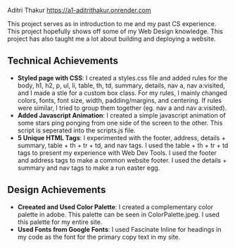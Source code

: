 Aditri Thakur
https://a1-aditrithakur.onrender.com


This project serves as in introduction to me and my past CS experience. This project hopefully shows off some of my Web Design knowledge. This project has also taught me a lot about building and deploying a website.

## Technical Achievements
- **Styled page with CSS**: I created a styles.css file and added rules for the body, h1, h2, p, ul, li, table, th, td, summary, details, nav a, nav a:visited, and I made a stle for a custom box class. For my rules, I mainly changed colors, fonts, font size, width, padding/margins, and centering. If rules were similar, I tried to group them together (eg. nav a and nav a:visited).
- **Added Javascript Animation**: I created a simple javascript animation of some stars ping ponging from one side of the screen to the other. This script is seperated into the scripts.js file.
- **5 Unique HTML Tags**: I experimented with the footer, address, details + summary, table + th + tr + td, and nav tags. I used the table + th + tr + td tags to present my experience with Web Dev Tools. I used the footer and address tags to make a common website footer. I used the details + summary and nav tags to make a run easter egg.

## Design Achievements
- **Creeated and Used Color Palette**: I created a complementary color palette in adobe. This palette can be seen in ColorPalette.jpeg. I used this palette for my entire site. 
- **Used Fonts from Google Fonts**: I used Fascinate Inline for headings in my code as the font for the primary copy text in my site.
